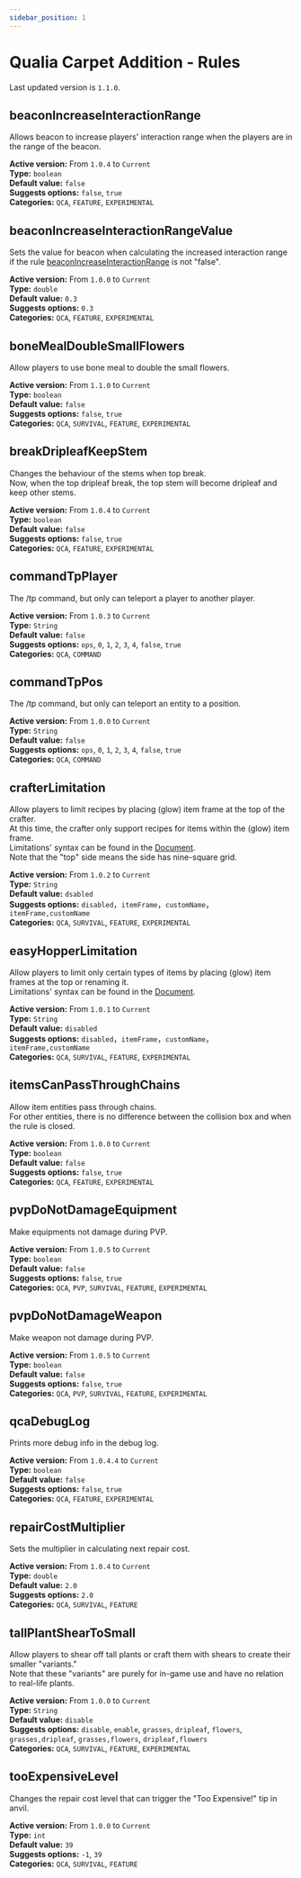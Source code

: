 ```yaml
---
sidebar_position: 1
---
```


# Qualia Carpet Addition - Rules
Last updated version is `1.1.0`.

## beaconIncreaseInteractionRange
Allows beacon to increase players' interaction range when the players are in the range of the beacon.  
  
**Active version:** From `1.0.4` to `Current`  
**Type:** `boolean`  
**Default value:** `false`  
**Suggests options:** `false`, `true`  
**Categories:** `QCA`, `FEATURE`, `EXPERIMENTAL`  

## beaconIncreaseInteractionRangeValue
Sets the value for beacon when calculating the increased interaction range if the rule [beaconIncreaseInteractionRange](#beaconincreaseinteractionrange) is not "false".  
  
**Active version:** From `1.0.0` to `Current`  
**Type:** `double`  
**Default value:** `0.3`  
**Suggests options:** `0.3`  
**Categories:** `QCA`, `FEATURE`, `EXPERIMENTAL`  

## boneMealDoubleSmallFlowers
Allow players to use bone meal to double the small flowers.

**Active version:** From `1.1.0` to `Current`  
**Type:** `boolean`  
**Default value:** `false`  
**Suggests options:** `false`, `true`  
**Categories:** `QCA`, `SURVIVAL`, `FEATURE`, `EXPERIMENTAL` 

## breakDripleafKeepStem
Changes the behaviour of the stems when top break.  
Now, when the top dripleaf break, the top stem will become dripleaf and keep other stems.  
  
**Active version:** From `1.0.4` to `Current`  
**Type:** `boolean`  
**Default value:** `false`  
**Suggests options:** `false`, `true`  
**Categories:** `QCA`, `FEATURE`, `EXPERIMENTAL`  

## commandTpPlayer
The /tp command, but only can teleport a player to another player.  
  
**Active version:** From `1.0.3` to `Current`  
**Type:** `String`  
**Default value:** `false`  
**Suggests options:** `ops`, `0`, `1`, `2`, `3`, `4`, `false`, `true`  
**Categories:** `QCA`, `COMMAND`  

## commandTpPos
The /tp command, but only can teleport an entity to a position.  
  
**Active version:** From `1.0.0` to `Current`  
**Type:** `String`  
**Default value:** `false`  
**Suggests options:** `ops`, `0`, `1`, `2`, `3`, `4`, `false`, `true`  
**Categories:** `QCA`, `COMMAND`  

## crafterLimitation
Allow players to limit recipes by placing (glow) item frame at the top of the crafter.  
At this time, the crafter only support recipes for items within the (glow) item frame.  
Limitations' syntax can be found in the [Document](qca-limitations#qualia-carpet-addition---limitations).  
Note that the "top" side means the side has nine-square grid.  
  
**Active version:** From `1.0.2` to `Current`  
**Type:** `String`  
**Default value:** `dsabled`  
**Suggests options:** `disabled`，`itemFrame`，`customName`，`itemFrame,customName`  
**Categories:** `QCA`, `SURVIVAL`, `FEATURE`, `EXPERIMENTAL`  

## easyHopperLimitation
Allow players to limit only certain types of items by placing (glow) item frames at the top or renaming it.  
Limitations' syntax can be found in the [Document](qca-limitations#qualia-carpet-addition---limitations).  
  
**Active version:** From `1.0.1` to `Current`  
**Type:** `String`  
**Default value:** `disabled`  
**Suggests options:** `disabled`，`itemFrame`，`customName`，`itemFrame,customName`  
**Categories:** `QCA`, `SURVIVAL`, `FEATURE`, `EXPERIMENTAL`  

## itemsCanPassThroughChains
Allow item entities pass through chains.  
For other entities, there is no difference between the collision box and when the rule is closed.  
  
**Active version:** From `1.0.0` to `Current`  
**Type:** `boolean`  
**Default value:** `false`  
**Suggests options:** `false`, `true`  
**Categories:** `QCA`, `FEATURE`, `EXPERIMENTAL`  

## pvpDoNotDamageEquipment
Make equipments not damage during PVP.  
  
**Active version:** From `1.0.5` to `Current`  
**Type:** `boolean`  
**Default value:** `false`  
**Suggests options:** `false`, `true`  
**Categories:** `QCA`, `PVP`, `SURVIVAL`, `FEATURE`, `EXPERIMENTAL`  

## pvpDoNotDamageWeapon
Make weapon not damage during PVP.  
  
**Active version:** From `1.0.5` to `Current`  
**Type:** `boolean`  
**Default value:** `false`  
**Suggests options:** `false`, `true`  
**Categories:** `QCA`, `PVP`, `SURVIVAL`, `FEATURE`, `EXPERIMENTAL`  

## qcaDebugLog
Prints more debug info in the debug log.  
  
**Active version:** From `1.0.4.4` to `Current`  
**Type:** `boolean`  
**Default value:** `false`  
**Suggests options:** `false`, `true`  
**Categories:** `QCA`, `FEATURE`, `EXPERIMENTAL`  

## repairCostMultiplier
Sets the multiplier in calculating next repair cost.  
  
**Active version:** From `1.0.4` to `Current`  
**Type:** `double`  
**Default value:** `2.0`  
**Suggests options:** `2.0`  
**Categories:** `QCA`, `SURVIVAL`, `FEATURE`  

## tallPlantShearToSmall
Allow players to shear off tall plants or craft them with shears to create their smaller "variants."  
Note that these "variants" are purely for in-game use and have no relation to real-life plants.  
  
**Active version:** From `1.0.0` to `Current`  
**Type:** `String`  
**Default value:** `disable`  
**Suggests options:** `disable`, `enable`, `grasses`, `dripleaf`, `flowers`, `grasses,dripleaf`, `grasses,flowers`, `dripleaf,flowers`  
**Categories:** `QCA`, `SURVIVAL`, `FEATURE`, `EXPERIMENTAL`  

## tooExpensiveLevel
Changes the repair cost level that can trigger the "Too Expensive!" tip in anvil.  
  
**Active version:** From `1.0.0` to `Current`  
**Type:** `int`  
**Default value:** `39`  
**Suggests options:** `-1`, `39`  
**Categories:** `QCA`, `SURVIVAL`, `FEATURE`  
